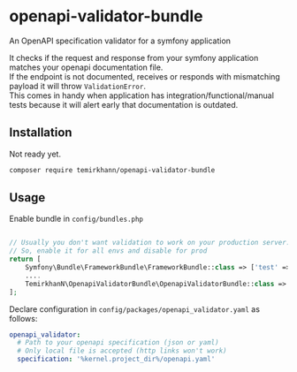 # openapi-validator-bundle
An OpenAPI specification validator for a symfony application

It checks if the request and response from your symfony application matches your openapi documentation file.  
If the endpoint is not documented, receives or responds with mismatching payload it will throw `ValidationError`.  
This comes in handy when application has integration/functional/manual tests because it will alert early that documentation 
is outdated.  

## Installation

Not ready yet.

```bash
composer require temirkhann/openapi-validator-bundle
```

## Usage

Enable bundle in `config/bundles.php`

```php

// Usually you don't want validation to work on your production server.  
// So, enable it for all envs and disable for prod
return [
    Symfony\Bundle\FrameworkBundle\FrameworkBundle::class => ['test' => true],
    ....
    TemirkhanN\OpenapiValidatorBundle\OpenapiValidatorBundle::class => ['all' => true, 'prod' => false],
];

```


Declare configuration in `config/packages/openapi_validator.yaml` as follows:  
```yaml
openapi_validator:
  # Path to your openapi specification (json or yaml)
  # Only local file is accepted (http links won't work)
  specification: '%kernel.project_dir%/openapi.yaml'

```


